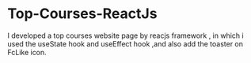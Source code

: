 # Top-Courses-ReactJs
I developed  a top courses website page by reacjs framework , in which i used the useState hook and useEffect hook ,and also add the toaster on FcLike icon.
